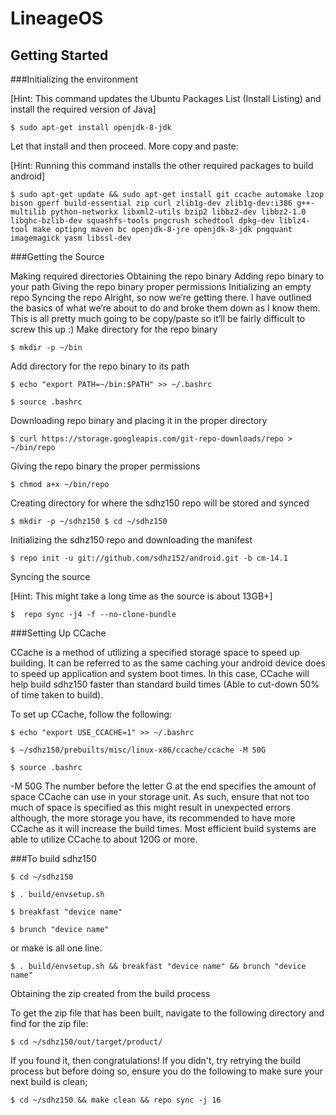 LineageOS
===========

Getting Started
---------------

###Initializing the environment

[Hint: This command updates the Ubuntu Packages List (Install Listing) and install the required version of Java]

    $ sudo apt-get install openjdk-8-jdk

Let that install and then proceed. More copy and paste:

[Hint: Running this command installs the other required packages to build android]

    $ sudo apt-get update && sudo apt-get install git ccache automake lzop bison gperf build-essential zip curl zlib1g-dev zlib1g-dev:i386 g++-multilib python-networkx libxml2-utils bzip2 libbz2-dev libbz2-1.0 libghc-bzlib-dev squashfs-tools pngcrush schedtool dpkg-dev liblz4-tool make optipng maven bc openjdk-8-jre openjdk-8-jdk pngquant imagemagick yasm libssl-dev

###Getting the Source

Making required directories
Obtaining the repo binary
Adding repo binary to your path
Giving the repo binary proper permissions
Initializing an empty repo
Syncing the repo
Alright, so now we’re getting there. I have outlined the basics of what we’re about to do and broke them down as I know them. This is all pretty much going to be copy/paste so it’ll be fairly difficult to screw this up :) Make directory for the repo binary

    $ mkdir -p ~/bin

Add directory for the repo binary to its path

    $ echo "export PATH=~/bin:$PATH" >> ~/.bashrc

    $ source .bashrc

Downloading repo binary and placing it in the proper directory

    $ curl https://storage.googleapis.com/git-repo-downloads/repo > ~/bin/repo

Giving the repo binary the proper permissions

    $ chmod a+x ~/bin/repo

Creating directory for where the sdhz150 repo will be stored and synced

    $ mkdir -p ~/sdhz150 $ cd ~/sdhz150

Initializing the sdhz150 repo and downloading the manifest

    $ repo init -u git://github.com/sdhz152/android.git -b cm-14.1
    
Syncing the source

[Hint: This might take a long time as the source is about 13GB+]

    $  repo sync -j4 -f --no-clone-bundle



###Setting Up CCache

CCache is a method of utilizing a specified storage space to speed up building. It can be referred to as the same caching your android device does to speed up application and system boot times. In this case, CCache will help build sdhz150 faster than standard build times (Able to cut-down 50% of time taken to build).

To set up CCache, follow the following:

    $ echo "export USE_CCACHE=1" >> ~/.bashrc

    $ ~/sdhz150/prebuilts/misc/linux-x86/ccache/ccache -M 50G

    $ source .bashrc

-M 50G The number before the letter G at the end specifies the amount of space CCache can use in your storage unit. As such, ensure that not too much of space is specified as this might result in unexpected errors although, the more storage you have, its recommended to have more CCache as it will increase the build times. Most efficient build systems are able to utilize CCache to about 120G or more.

###To build sdhz150

    $ cd ~/sdhz150 
    
    $ . build/envsetup.sh

    $ breakfast "device name"

    $ brunch "device name"

or make is all one line.

    $ . build/envsetup.sh && breakfast "device name" && brunch "device name"

Obtaining the zip created from the build process

To get the zip file that has been built, navigate to the following directory and find for the zip file:

    $ cd ~/sdhz150/out/target/product/

If you found it, then congratulations! If you didn't, try retrying the build process but before doing so, ensure you do the following to make sure your next build is clean;

    $ cd ~/sdhz150 && make clean && repo sync -j 16
